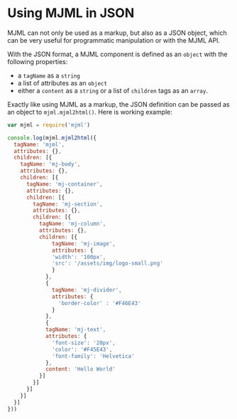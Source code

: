 # Using MJML in JSON

MJML can not only be used as a markup, but also as a JSON object, which can be very useful for 
programmatic manipulation or with the MJML API.

With the JSON format, a MJML component is defined as an `object` with the following properties:

* a `tagName` as a `string`
* a list of attributes as an `object`
* either a `content` as a `string` or a list of `children` tags as an `array`.

Exactly like using MJML as a markup, the JSON definition can be passed as an object to `mjml.mjml2html()`.
Here is working example:

```javascript
var mjml = require('mjml')

console.log(mjml.mjml2html({
  tagName: 'mjml',
  attributes: {},
  children: [{
    tagName: 'mj-body',
    attributes: {},
    children: [{
      tagName: 'mj-container',
      attributes: {},
      children: [{
        tagName: 'mj-section',
        attributes: {},
        children: [{
          tagName: 'mj-column',
          attributes: {},
          children: [{
              tagName: 'mj-image',
              attributes: {
              'width': '100px',
              'src': '/assets/img/logo-small.png'
              }
            },
            {
              tagName: 'mj-divider',
              attributes: {
                'border-color' : '#F46E43'
              }
            }, 
            {
            tagName: 'mj-text',
            attributes: {
              'font-size': '20px',
              'color': '#F45E43',
              'font-family': 'Helvetica'
            },
            content: 'Hello World'
          }]
        }]
      }]
    }]
  }]
}))
```
